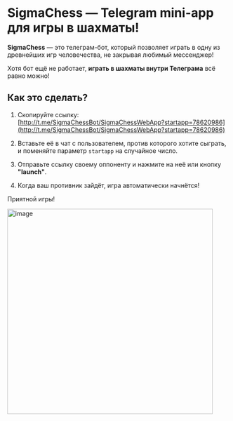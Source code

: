 # SigmaChess — Telegram mini-app для игры в шахматы!

**SigmaChess** — это телеграм-бот, который позволяет играть в одну из древнейших игр человечества, не закрывая любимый мессенджер! 

Хотя бот ещё не работает, **играть в шахматы внутри Телеграма** всё равно можно! 

## Как это сделать?

1. Скопируйте ссылку:  
   [http://t.me/SigmaChessBot/SigmaChessWebApp?startapp=78620986](http://t.me/SigmaChessBot/SigmaChessWebApp?startapp=78620986)

2. Вставьте её в чат с пользователем, против которого хотите сыграть, и поменяйте параметр `startapp` на случайное число.

3. Отправьте ссылку своему оппоненту и нажмите на неё или кнопку **"launch"**.

4. Когда ваш противник зайдёт, игра автоматически начнётся!

Приятной игры!



<img width="468" alt="image" src="https://github.com/user-attachments/assets/7faea1f0-4658-44bc-8152-29fd66031136" />
